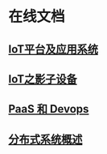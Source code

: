 # 在线文档

## [IoT平台及应用系统](/IoT平台及应用系统.md)

## [IoT之影子设备](/IoT之影子设备.md)

## [PaaS 和 Devops](/PaaS-DevOps.md)

## [分布式系统概述](/分布式系统.md)


